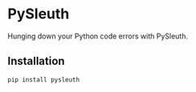 # PySleuth

Hunging down your Python code errors with PySleuth.

## Installation

```bash
pip install pysleuth
```

